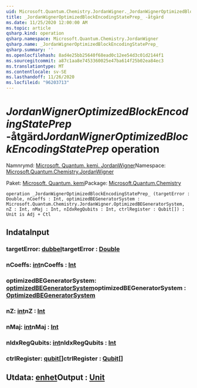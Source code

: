 ```yaml
---
uid: Microsoft.Quantum.Chemistry.JordanWigner._JordanWignerOptimizedBlockEncodingStatePrep_
title: _JordanWignerOptimizedBlockEncodingStatePrep_ -åtgärd
ms.date: 11/25/2020 12:00:00 AM
ms.topic: article
qsharp.kind: operation
qsharp.namespace: Microsoft.Quantum.Chemistry.JordanWigner
qsharp.name: _JordanWignerOptimizedBlockEncodingStatePrep_
qsharp.summary: ''
ms.openlocfilehash: 8ad4e25bb25640f68ead0c12ee54d3c01d2144f1
ms.sourcegitcommit: a87c1aa8e7453360025e47ba614f25b02ea84ec3
ms.translationtype: MT
ms.contentlocale: sv-SE
ms.lasthandoff: 11/26/2020
ms.locfileid: "96203713"
---
```

# <a name="_jordanwigneroptimizedblockencodingstateprep_-operation"></a><span data-ttu-id="31dd0-102">_JordanWignerOptimizedBlockEncodingStatePrep_ -åtgärd</span><span class="sxs-lookup"><span data-stu-id="31dd0-102">_JordanWignerOptimizedBlockEncodingStatePrep_ operation</span></span>

<span data-ttu-id="31dd0-103">Namnrymd: [Microsoft. Quantum. kemi. JordanWigner](xref:Microsoft.Quantum.Chemistry.JordanWigner)</span><span class="sxs-lookup"><span data-stu-id="31dd0-103">Namespace: [Microsoft.Quantum.Chemistry.JordanWigner](xref:Microsoft.Quantum.Chemistry.JordanWigner)</span></span>

<span data-ttu-id="31dd0-104">Paket: [Microsoft. Quantum. kemi](https://nuget.org/packages/Microsoft.Quantum.Chemistry)</span><span class="sxs-lookup"><span data-stu-id="31dd0-104">Package: [Microsoft.Quantum.Chemistry](https://nuget.org/packages/Microsoft.Quantum.Chemistry)</span></span>




```qsharp
operation _JordanWignerOptimizedBlockEncodingStatePrep_ (targetError : Double, nCoeffs : Int, optimizedBEGeneratorSystem : Microsoft.Quantum.Chemistry.JordanWigner.OptimizedBEGeneratorSystem, nZ : Int, nMaj : Int, nIdxRegQubits : Int, ctrlRegister : Qubit[]) : Unit is Adj + Ctl
```


## <a name="input"></a><span data-ttu-id="31dd0-105">Indata</span><span class="sxs-lookup"><span data-stu-id="31dd0-105">Input</span></span>

### <a name="targeterror--double"></a><span data-ttu-id="31dd0-106">targetError: [dubbel](xref:microsoft.quantum.lang-ref.double)</span><span class="sxs-lookup"><span data-stu-id="31dd0-106">targetError : [Double](xref:microsoft.quantum.lang-ref.double)</span></span>




### <a name="ncoeffs--int"></a><span data-ttu-id="31dd0-107">nCoeffs: [int](xref:microsoft.quantum.lang-ref.int)</span><span class="sxs-lookup"><span data-stu-id="31dd0-107">nCoeffs : [Int](xref:microsoft.quantum.lang-ref.int)</span></span>




### <a name="optimizedbegeneratorsystem--optimizedbegeneratorsystem"></a><span data-ttu-id="31dd0-108">optimizedBEGeneratorSystem: [optimizedBEGeneratorSystem](xref:Microsoft.Quantum.Chemistry.JordanWigner.OptimizedBEGeneratorSystem)</span><span class="sxs-lookup"><span data-stu-id="31dd0-108">optimizedBEGeneratorSystem : [OptimizedBEGeneratorSystem](xref:Microsoft.Quantum.Chemistry.JordanWigner.OptimizedBEGeneratorSystem)</span></span>




### <a name="nz--int"></a><span data-ttu-id="31dd0-109">nZ: [int](xref:microsoft.quantum.lang-ref.int)</span><span class="sxs-lookup"><span data-stu-id="31dd0-109">nZ : [Int](xref:microsoft.quantum.lang-ref.int)</span></span>




### <a name="nmaj--int"></a><span data-ttu-id="31dd0-110">nMaj: [int](xref:microsoft.quantum.lang-ref.int)</span><span class="sxs-lookup"><span data-stu-id="31dd0-110">nMaj : [Int](xref:microsoft.quantum.lang-ref.int)</span></span>




### <a name="nidxregqubits--int"></a><span data-ttu-id="31dd0-111">nIdxRegQubits: [int](xref:microsoft.quantum.lang-ref.int)</span><span class="sxs-lookup"><span data-stu-id="31dd0-111">nIdxRegQubits : [Int](xref:microsoft.quantum.lang-ref.int)</span></span>




### <a name="ctrlregister--qubit"></a><span data-ttu-id="31dd0-112">ctrlRegister: [qubit](xref:microsoft.quantum.lang-ref.qubit)[]</span><span class="sxs-lookup"><span data-stu-id="31dd0-112">ctrlRegister : [Qubit](xref:microsoft.quantum.lang-ref.qubit)[]</span></span>





## <a name="output--unit"></a><span data-ttu-id="31dd0-113">Utdata: [enhet](xref:microsoft.quantum.lang-ref.unit)</span><span class="sxs-lookup"><span data-stu-id="31dd0-113">Output : [Unit](xref:microsoft.quantum.lang-ref.unit)</span></span>

